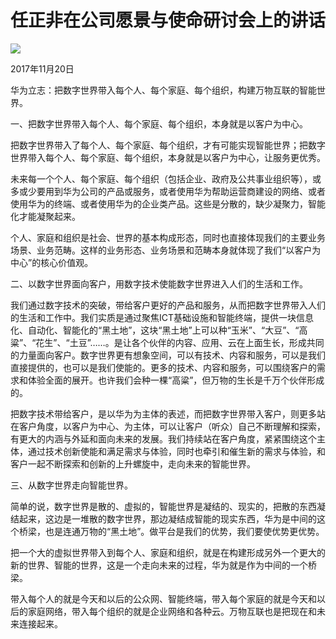 # 任正非在公司愿景与使命研讨会上的讲话
<img class="pv" src="https://api.visitor.plantree.me/visitor-badge/pv?namespace=plantree.me&key=renzhengfei-speeches/在公司愿景与使命研讨会上的讲话.md">



2017年11月20日



华为立志：把数字世界带入每个人、每个家庭、每个组织，构建万物互联的智能世界。


  一、把数字世界带入每个人、每个家庭、每个组织，本身就是以客户为中心。

把数字世界带入了每个人、每个家庭、每个组织，才有可能实现智能世界；把数字世界带入每个人、每个家庭、每个组织，本身就是以客户为中心，让服务更优秀。

未来每一个个人、每个家庭、每个组织（包括企业、政府及公共事业组织等），或多或少要用到华为公司的产品或服务，或者使用华为帮助运营商建设的网络、或者使用华为的终端、或者使用华为的企业类产品。这些是分散的，缺少凝聚力，智能化才能凝聚起来。

个人、家庭和组织是社会、世界的基本构成形态，同时也直接体现我们的主要业务场景、业务范畴。这样的业务形态、业务场景和范畴本身就体现了我们“以客户为中心”的核心价值观。


  二、以数字世界面向客户，用数字技术使能数字世界进入人们的生活和工作。

我们通过数字技术的突破，带给客户更好的产品和服务，从而把数字世界带入人们的生活和工作中。我们实质是通过聚焦ICT基础设施和智能终端，提供一块信息化、自动化、智能化的“黑土地”，这块“黑土地”上可以种“玉米”、“大豆”、“高粱”、“花生”、“土豆”……。是让各个伙伴的内容、应用、云在上面生长，形成共同的力量面向客户。数字世界更有想象空间，可以有技术、内容和服务，可以是我们直接提供的，也可以是我们使能的。更多的技术、内容和服务，可以围绕客户的需求和体验全面的展开。也许我们会种一棵“高粱”，但万物的生长是千万个伙伴形成的。

把数字技术带给客户，是以华为为主体的表述，而把数字世界带入客户，则更多站在客户角度，以客户为中心、为主体，可以让客户（听众）自己不断理解和探索，有更大的内涵与外延和面向未来的发展。我们持续站在客户角度，紧紧围绕这个主体，通过技术创新使能和满足需求与体验，同时也牵引和催生新的需求与体验，和客户一起不断探索和创新的上升螺旋中，走向未来的智能世界。


  三、从数字世界走向智能世界。

简单的说，数字世界是散的、虚拟的，智能世界是凝结的、现实的，把散的东西凝结起来，这边是一堆散的数字世界，那边凝结成智能的现实东西，华为是中间的这个桥梁，也是连通万物的“黑土地”。做平台是我们的优势，我们要使优势更优势。

把一个大的虚拟世界带入到每个人、家庭和组织，就是在构建形成另外一个更大的新的世界、智能的世界，这是一个走向未来的过程，华为就是作为中间的一个桥梁。

带入每个人的就是今天和以后的公众网、智能终端，带入每个家庭的就是今天和以后的家庭网络，带入每个组织的就是企业网络和各种云。万物互联也是把现在和未来连接起来。
